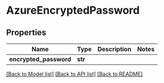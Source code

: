 # AzureEncryptedPassword

## Properties
Name | Type | Description | Notes
------------ | ------------- | ------------- | -------------
**encrypted_password** | **str** |  | 

[[Back to Model list]](../README.md#documentation-for-models) [[Back to API list]](../README.md#documentation-for-api-endpoints) [[Back to README]](../README.md)



